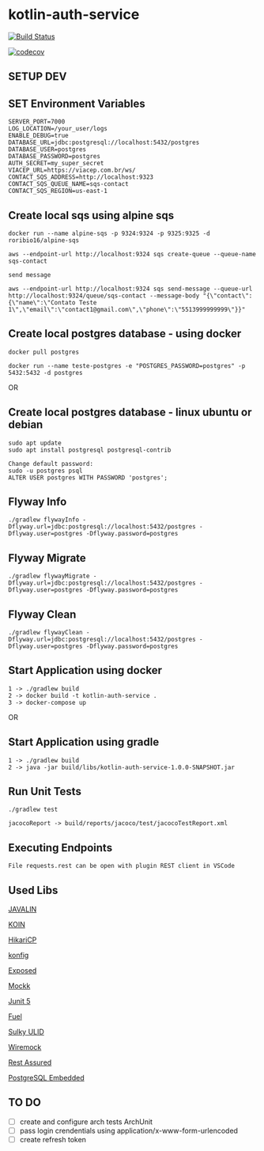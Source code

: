 # kotlin-auth-service

[![Build Status](https://travis-ci.org/luizimcpi/kotlin-auth-service.svg?branch=master)](https://travis-ci.org/luizimcpi/kotlin-auth-service)

[![codecov](https://codecov.io/gh/luizimcpi/kotlin-auth-service/branch/master/graph/badge.svg)](https://codecov.io/gh/luizimcpi/kotlin-auth-service)

## SETUP DEV

## SET Environment Variables
```
SERVER_PORT=7000
LOG_LOCATION=/your_user/logs
ENABLE_DEBUG=true
DATABASE_URL=jdbc:postgresql://localhost:5432/postgres
DATABASE_USER=postgres
DATABASE_PASSWORD=postgres
AUTH_SECRET=my_super_secret
VIACEP_URL=https://viacep.com.br/ws/
CONTACT_SQS_ADDRESS=http://localhost:9323
CONTACT_SQS_QUEUE_NAME=sqs-contact
CONTACT_SQS_REGION=us-east-1
```
## Create local sqs using alpine sqs
```
docker run --name alpine-sqs -p 9324:9324 -p 9325:9325 -d roribio16/alpine-sqs

aws --endpoint-url http://localhost:9324 sqs create-queue --queue-name sqs-contact 

send message

aws --endpoint-url http://localhost:9324 sqs send-message --queue-url http://localhost:9324/queue/sqs-contact --message-body "{\"contact\":{\"name\":\"Contato Teste 1\",\"email\":\"contact1@gmail.com\",\"phone\":\"5513999999999\"}}"
```

## Create local postgres database - using docker
```
docker pull postgres

docker run --name teste-postgres -e "POSTGRES_PASSWORD=postgres" -p 5432:5432 -d postgres
```
OR

## Create local postgres database - linux ubuntu or debian
```
sudo apt update
sudo apt install postgresql postgresql-contrib

Change default password:
sudo -u postgres psql
ALTER USER postgres WITH PASSWORD 'postgres';
```

## Flyway Info
```
./gradlew flywayInfo -Dflyway.url=jdbc:postgresql://localhost:5432/postgres -Dflyway.user=postgres -Dflyway.password=postgres
```

## Flyway Migrate
```
./gradlew flywayMigrate -Dflyway.url=jdbc:postgresql://localhost:5432/postgres -Dflyway.user=postgres -Dflyway.password=postgres
```

## Flyway Clean
```
./gradlew flywayClean -Dflyway.url=jdbc:postgresql://localhost:5432/postgres -Dflyway.user=postgres -Dflyway.password=postgres
```

## Start Application using docker
```
1 -> ./gradlew build
2 -> docker build -t kotlin-auth-service .
3 -> docker-compose up
```
OR

## Start Application using gradle
```
1 -> ./gradlew build
2 -> java -jar build/libs/kotlin-auth-service-1.0.0-SNAPSHOT.jar
``` 

## Run Unit Tests
```
./gradlew test

jacocoReport -> build/reports/jacoco/test/jacocoTestReport.xml
```

## Executing Endpoints
```
File requests.rest can be open with plugin REST client in VSCode
```

## Used Libs

[JAVALIN](https://javalin.io/)

[KOIN](https://insert-koin.io/)

[HikariCP](https://github.com/brettwooldridge/HikariCP)

[konfig](https://github.com/npryce/konfig)

[Exposed](https://github.com/JetBrains/Exposed)

[Mockk](https://mockk.io/)

[Junit 5](https://junit.org/junit5/)

[Fuel](https://github.com/kittinunf/fuel/tree/master/fuel)

[Sulky ULID](https://github.com/huxi/sulky/tree/master/sulky-ulid)

[Wiremock](https://github.com/tomakehurst/wiremock)

[Rest Assured](https://rest-assured.io/)

[PostgreSQL Embedded](https://github.com/opentable/otj-pg-embedded)

## TO DO
- [ ] create and configure arch tests ArchUnit
- [ ] pass login crendentials using application/x-www-form-urlencoded
- [ ] create refresh token
